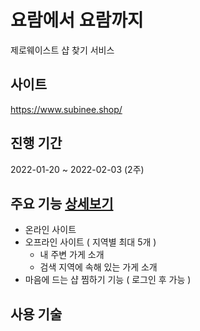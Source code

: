 # 요람에서 요람까지
제로웨이스트 샵 찾기 서비스

## 사이트
https://www.subinee.shop/

## 진행 기간
2022-01-20 ~ 2022-02-03 (2주)

## 주요 기능 <a href="https://github.com/suubinkim/cradleTocradle_back/wiki/%EC%A3%BC%EC%9A%94-%EA%B8%B0%EB%8A%A5">상세보기</a>
- 온라인 사이트 
- 오프라인 사이트 ( 지역별 최대 5개 )
  - 내 주변 가게 소개
  - 검색 지역에 속해 있는 가게 소개
- 마음에 드는 샵 찜하기 기능 ( 로그인 후 가능 )

## 사용 기술
